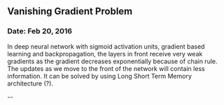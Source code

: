 ## Vanishing Gradient Problem
### Date: Feb 20, 2016

In deep neural network with sigmoid activation units, gradient based learning and backpropagation, the layers in front receive very weak gradients as the gradient decreases exponentially because of chain rule. The updates as we move to the front of the network will contain less information. It can be solved by using Long Short Term Memory architecture (?).

--
